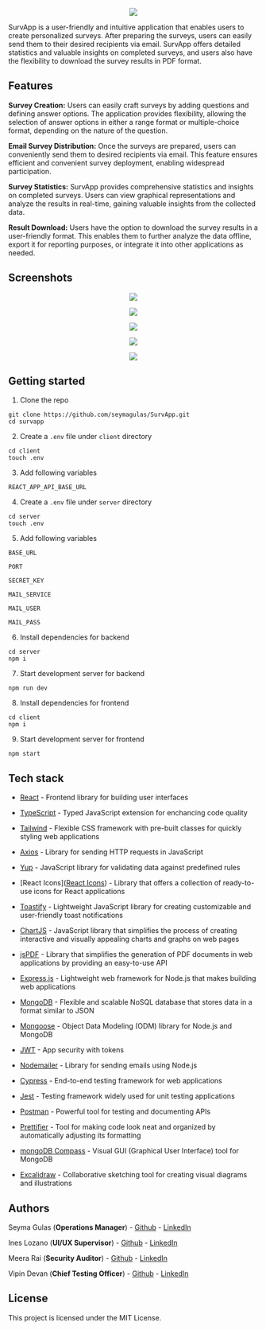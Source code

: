 <p align="center">
  <img src="images/survapp-logo.png" />
</p>

SurvApp is a user-friendly and intuitive application that enables users to create personalized surveys. After preparing the surveys, users can easily send them to their desired recipients via email. SurvApp offers detailed statistics and valuable insights on completed surveys, and users also have the flexibility to download the survey results in PDF format.

## Features

**Survey Creation:** Users can easily craft surveys by adding questions and defining answer options. The application provides flexibility, allowing the selection of answer options in either a range format or multiple-choice format, depending on the nature of the question.

**Email Survey Distribution:** Once the surveys are prepared, users can conveniently send them to desired recipients via email. This feature ensures efficient and convenient survey deployment, enabling widespread participation.

**Survey Statistics:** SurvApp provides comprehensive statistics and insights on completed surveys. Users can view graphical representations and analyze the results in real-time, gaining valuable insights from the collected data.

**Result Download:** Users have the option to download the survey results in a user-friendly format. This enables them to further analyze the data offline, export it for reporting purposes, or integrate it into other applications as needed.



## Screenshots

<p align="center">
  <img src="images/screenshots-1.jpg" />
</p>
<p align="center">
  <img src="images/screenshots-2.jpg" />
</p>
<p align="center">
  <img src="images/screenshots-3.jpg" />
</p>
<p align="center">
  <img src="images/screenshots-4.jpg" />
</p>
<p align="center">
  <img src="images/screenshots-5.jpg" />
</p>

## Getting started

1. Clone the repo

```
git clone https://github.com/seymagulas/SurvApp.git
cd survapp
```

2. Create a `.env` file under `client` directory

```
cd client
touch .env
```

3. Add following variables

`REACT_APP_API_BASE_URL`



4. Create a `.env` file under `server` directory

```
cd server
touch .env
```

5. Add following variables

`BASE_URL`

`PORT`

`SECRET_KEY`

`MAIL_SERVICE`

`MAIL_USER`

`MAIL_PASS`



6. Install dependencies for backend

```
cd server
npm i
```

7. Start development server for backend

```
npm run dev
```

8. Install dependencies for frontend

```
cd client
npm i
```

9. Start development server for frontend

```
npm start
```



## Tech stack

- [React](https://react.dev) - Frontend library for building user interfaces

- [TypeScript](https://www.typescriptlang.org) - Typed JavaScript extension for enchancing code quality

- [Tailwind](https://tailwindcss.com) - Flexible CSS framework with pre-built classes for quickly styling web applications

- [Axios](https://axios-http.com/docs/intro) - Library for sending HTTP requests in JavaScript

- [Yup](https://github.com/jquense/yup) - JavaScript library for validating data against predefined rules

- [React Icons]([React Icons](https://react-icons.github.io/react-icons/)) - Library that offers a collection of ready-to-use icons for React applications

- [Toastify](https://fkhadra.github.io/react-toastify/introduction/) - Lightweight JavaScript library for creating customizable and user-friendly toast notifications

- [ChartJS](https://www.chartjs.org) - JavaScript library that simplifies the process of creating interactive and visually appealing charts and graphs on web pages

- [jsPDF](https://raw.githack.com/MrRio/jsPDF/master/docs/index.html) - Library that simplifies the generation of PDF documents in web applications by providing an easy-to-use API

- [Express.js](https://expressjs.com) - Lightweight web framework for Node.js that makes building web applications

- [MongoDB](https://www.mongodb.com) - Flexible and scalable NoSQL database that stores data in a format similar to JSON

- [Mongoose](https://mongoosejs.com) - Object Data Modeling (ODM) library for Node.js and MongoDB

- [JWT](https://jwt.io) - App security with tokens

- [Nodemailer](https://nodemailer.com/about/) - Library for sending emails using Node.js

- [Cypress](https://www.cypress.io) - End-to-end testing framework for web applications

- [Jest](https://jestjs.io) - Testing framework widely used for unit testing applications

- [Postman](https://www.postman.com) - Powerful tool for testing and documenting APIs

- [Prettifier](https://prettier.io) - Tool for making code look neat and organized by automatically adjusting its formatting

- [mongoDB Compass](https://www.mongodb.com/products/compass) - Visual GUI (Graphical User Interface) tool for MongoDB

- [Excalidraw](https://excalidraw.com) - Collaborative sketching tool for creating visual diagrams and illustrations
  
  

## Authors

Seyma Gulas (**Operations Manager**) - [Github](https://github.com/seymagulas) - [LinkedIn](https://www.linkedin.com/in/seyma-gulas)

Ines Lozano (**UI/UX Supervisor**) - [Github](https://github.com/InesLozanoLopez) - [LinkedIn](https://www.linkedin.com/in/ines-lozano-0aaa2550/)

Meera Rai (**Security Auditor**) - [Github](https://github.com/Pastlenomad) - [LinkedIn](http://www.linkedin.com/in/t.meera)

Vipin Devan (**Chief Testing Officer**) - [Github](https://github.com/Vipin-Devan) - [LinkedIn](https://www.linkedin.com/in/vipindevan/)

## License

This project is licensed under the MIT License.